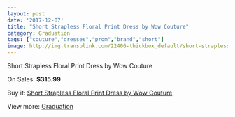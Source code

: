 ```yaml
---
layout: post
date: '2017-12-07'
title: "Short Strapless Floral Print Dress by Wow Couture"
category: Graduation
tags: ["couture","dresses","prom","brand","short"]
image: http://img.transblink.com/22406-thickbox_default/short-strapless-floral-print-dress-by-wow-couture.jpg
---
```

Short Strapless Floral Print Dress by Wow Couture

On Sales: **$315.99**
<a href="https://www.transblink.com/en/graduation/7110-short-strapless-floral-print-dress-by-wow-couture.html"><amp-img layout="responsive" width="600" height="600" src="//img.transblink.com/22406-thickbox_default/short-strapless-floral-print-dress-by-wow-couture.jpg" alt="Short Strapless Floral Print Dress by Wow Couture 0" /></a>
<a href="https://www.transblink.com/en/graduation/7110-short-strapless-floral-print-dress-by-wow-couture.html"><amp-img layout="responsive" width="600" height="600" src="//img.transblink.com/22408-thickbox_default/short-strapless-floral-print-dress-by-wow-couture.jpg" alt="Short Strapless Floral Print Dress by Wow Couture 1" /></a>
<a href="https://www.transblink.com/en/graduation/7110-short-strapless-floral-print-dress-by-wow-couture.html"><amp-img layout="responsive" width="600" height="600" src="//img.transblink.com/22407-thickbox_default/short-strapless-floral-print-dress-by-wow-couture.jpg" alt="Short Strapless Floral Print Dress by Wow Couture 2" /></a>

Buy it: [Short Strapless Floral Print Dress by Wow Couture](https://www.transblink.com/en/graduation/7110-short-strapless-floral-print-dress-by-wow-couture.html "Short Strapless Floral Print Dress by Wow Couture")

View more: [Graduation](https://www.transblink.com/en/7-graduation "Graduation")